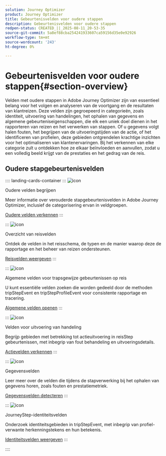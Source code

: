 ```yaml
---
solution: Journey Optimizer
product: Journey Optimizer
title: Gebeurtenisvelden voor oudere stappen
description: Gebeurtenisvelden voor oudere stappen
redpen-status: CREATED_||_2025-08-11_20-53-35
source-git-commit: 5a8ef88cba254241933607ca59156d35e0e92926
workflow-type: tm+mt
source-wordcount: '243'
ht-degree: 0%

---
```



# Gebeurtenisvelden voor oudere stappen{#section-overview}

Velden met oudere stappen in Adobe Journey Optimizer zijn van essentieel belang voor het volgen en analyseren van de voortgang en de resultaten van klantreizen. Deze velden zijn gegroepeerd in categorieën, zoals identiteit, uitvoering van handelingen, het ophalen van gegevens en algemene gebeurteniseigenschappen, die elk een uniek doel dienen in het rapporteren van reizen en het verwerken van stappen. Of u gegevens volgt halen fouten, het begrijpen van de uitvoeringstijden van de actie, of het identificeren van profielen, deze gebieden ontgrendelen krachtige inzichten voor het optimaliseren van klantenervaringen. Bij het verkennen van elke categorie zult u ontdekken hoe ze elkaar beïnvloeden en aanvullen, zodat u een volledig beeld krijgt van de prestaties en het gedrag van de reis.

## Oudere stapgebeurtenisvelden

:::: landing-cards-container
:::
![icon]( https://cdn.experienceleague.adobe.com/icons/book.svg)

Oudere velden begrijpen

Meer informatie over verouderde stapgebeurtenisvelden in Adobe Journey Optimizer, inclusief de categorisering ervan in veldgroepen.

[Oudere velden verkennen](../using/reports/sharing-legacy-fields.md)
:::

:::
![icon]( https://cdn.experienceleague.adobe.com/icons/chart-line.svg)

Overzicht van reisvelden

Ontdek de velden in het reisschema, de typen en de manier waarop deze de rapportage en het beheer van reizen ondersteunen.

[Reisvelden weergeven](../using/reports/sharing-journey-fields.md)
:::

:::
![icon]( https://cdn.experienceleague.adobe.com/icons/list-check.svg)

Algemene velden voor trapsgewijze gebeurtenissen op reis

U kunt essentiële velden zoeken die worden gedeeld door de methoden tripStepEvent en tripStepProfileEvent voor consistente rapportage en tracering.

[Algemene velden openen](../using/reports/sharing-common-fields.md)
:::

:::
![icon]( https://cdn.experienceleague.adobe.com/icons/gear.svg)

Velden voor uitvoering van handeling

Begrijp gebieden met betrekking tot actieuitvoering in reisStep gebeurtenissen, met inbegrip van fout behandeling en uitvoeringsdetails.

[Actievelden verkennen](../using/reports/sharing-execution-fields.md)
:::

:::
![icon]( https://cdn.experienceleague.adobe.com/icons/code-branch.svg)

Gegevensvelden

Leer meer over de velden die tijdens de stapverwerking bij het ophalen van gegevens horen, zoals fouten en prestatiemetriek.

[Gegevensvelden detecteren](../using/reports/sharing-fetch-fields.md)
:::

:::
![icon]( https://cdn.experienceleague.adobe.com/icons/bullseye.svg)

JourneyStep-identiteitsvelden

Onderzoek identiteitsgebieden in tripStepEvent, met inbegrip van profiel-verwante herkenningstekens en hun betekenis.

[Identiteitsvelden weergeven](../using/reports/sharing-identity-fields.md)
:::

::::

